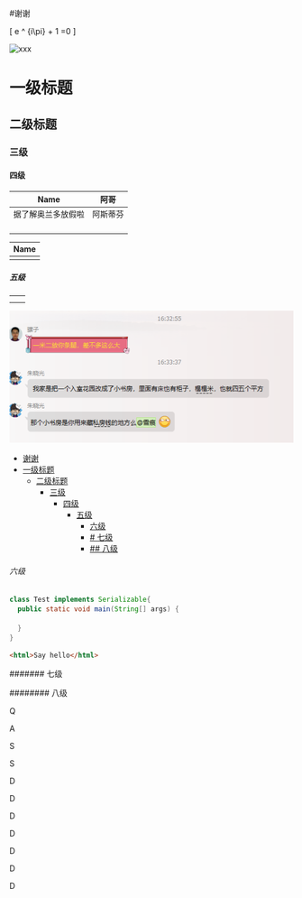#谢谢

\[
e ^ {i\pi} + 1 =0
 \]

![xxx](asdf)


# 一级标题

## 二级标题

### 三级

#### 四级


| Name               | 阿哥     |
| ------------------ | -------- |
| 据了解奥兰多放假啦 | 阿斯蒂芬 |
|                    |          |
|                    |          |
|                    |          |
|                    |          |



| Name |
| ---- |
|      |
##### 五级


|     |     |
| --- | --- |
|     |     |
|     |     |

![](assets/c736de80.png)
<!-- TOC depthFrom:1 depthTo:6 withLinks:1 updateOnSave:1 orderedList:0 -->

- [谢谢](#谢谢)
- [一级标题](#一级标题)
	- [二级标题](#二级标题)
		- [三级](#三级)
			- [四级](#四级)
				- [五级](#五级)
					- [六级](#六级)
					- [# 七级](#-七级)
					- [## 八级](#-八级)

<!-- /TOC -->



###### 六级

```java
class Test implements Serializable{
  public static void main(String[] args) {

  }
}
```

```html
<html>Say hello</html>
```


####### 七级



######## 八级

Q

A

S



S



D

D

D

D



D

D

D
